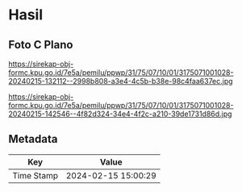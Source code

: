 # Hasil

## Foto C Plano

https://sirekap-obj-formc.kpu.go.id/7e5a/pemilu/ppwp/31/75/07/10/01/3175071001028-20240215-132112--2998b808-a3e4-4c5b-b38e-98c4faa637ec.jpg

https://sirekap-obj-formc.kpu.go.id/7e5a/pemilu/ppwp/31/75/07/10/01/3175071001028-20240215-142546--4f82d324-34e4-4f2c-a210-39de1731d86d.jpg


## Metadata

| Key        | Value               |
| ---------- | ------------------- |
| Time Stamp | 2024-02-15 15:00:29 |



